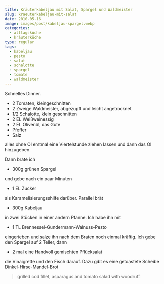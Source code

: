 ```yaml
---
title: Kräuterkabeljau mit Salat, Spargel und Waldmeister
slug: kraeuterkabeljau-mit-salat
date: 2010-05-16
image: images/post/kabeljau-spargel.webp
categories: 
  - alltagsküche
  - kräuterküche
type: regular
tags: 
  - kabeljau
  - pesto
  - salat
  - schalotte
  - spargel
  - tomate
  - waldmeister
---
```


Schnelles Dinner.

* 2 Tomaten, kleingeschnitten 
* 2 Zweige Waldmeister, abgezupft und leicht angetrocknet 
* 1/2 Schalotte, klein geschnitten 
* 2 EL Weißweinessig 
* 2 EL Olivenöl, das Gute 
* Pfeffer 
* Salz

alles ohne Öl erstmal eine Viertelstunde ziehen lassen und dann das Öl hinzugeben.

Dann brate ich

* 300g grünen Spargel

und gebe nach ein paar Minuten

* 1 EL Zucker

als Karamelisierungsshilfe darüber. Parallel brät

* 300g Kabeljau

in zwei Stücken in einer andern Pfanne. Ich habe ihn mit

* 1 TL Brennessel-Gundermann-Walnuss-Pesto

eingerieben und salze ihn nach dem Braten noch einmal kräftig. Ich gebe den Spargel auf 2 Teller, dann

* 2 mal eine Handvoll gemischten Pflücksalat

die Vinaigrette und den Fisch darauf. Dazu gibt es eine getoastete Scheibe Dinkel-Hirse-Mandel-Brot

> grilled cod fillet, asparagus and tomato salad with woodruff